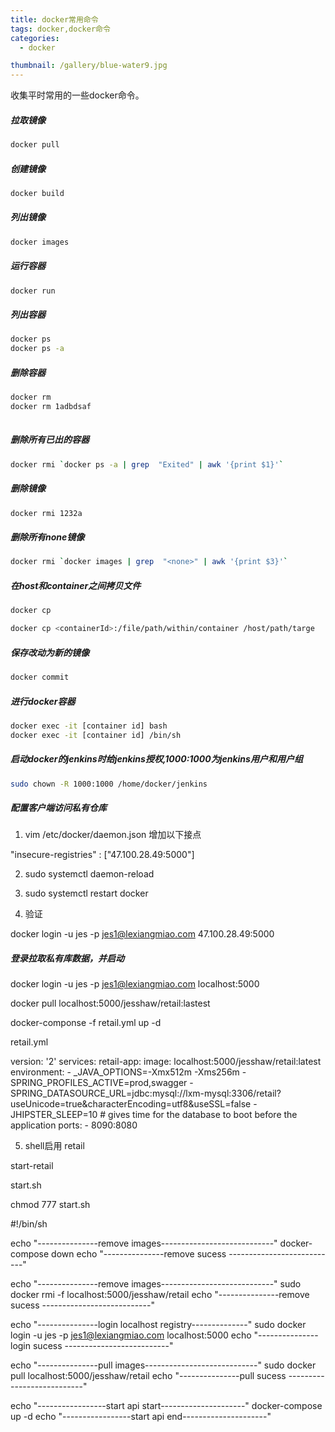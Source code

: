 ```yaml
---
title: docker常用命令
tags: docker,docker命令
categories: 
  - docker

thumbnail: /gallery/blue-water9.jpg
---
```


收集平时常用的一些docker命令。
<!-- more -->

##### 拉取镜像
```bash
docker pull
```

##### 创建镜像
```bash
docker build
```

##### 列出镜像
```bash
docker images
```

##### 运行容器
```bash
docker run
```

##### 列出容器
```bash
docker ps
docker ps -a
```

##### 删除容器
```bash
docker rm
docker rm 1adbdsaf
 
```

##### 删除所有已出的容器
```bash
docker rmi `docker ps -a | grep  "Exited" | awk '{print $1}'`
```

##### 删除镜像
```bash
docker rmi 1232a
```

##### 删除所有none镜像
```bash
docker rmi `docker images | grep  "<none>" | awk '{print $3}'`
```


##### 在host和container之间拷贝文件
```bash
docker cp

docker cp <containerId>:/file/path/within/container /host/path/targe

```

##### 保存改动为新的镜像
```bash
docker commit 
```

##### 进行docker容器

```bash
docker exec -it [container id] bash
docker exec -it [container id] /bin/sh
```

##### 启动docker的jenkins时给jenkins授权,1000:1000为jenkins用户和用户组

```bash
sudo chown -R 1000:1000 /home/docker/jenkins
```

##### 配置客户端访问私有仓库
1. vim /etc/docker/daemon.json 增加以下接点

"insecure-registries" : ["47.100.28.49:5000"]

2. sudo systemctl daemon-reload

3. sudo systemctl restart docker

4. 验证

docker login -u jes -p jes1@lexiangmiao.com 47.100.28.49:5000

##### 登录拉取私有库数据，并启动

docker login -u jes -p jes1@lexiangmiao.com localhost:5000

docker pull localhost:5000/jesshaw/retail:lastest

docker-componse -f retail.yml up -d



retail.yml

version: '2'
services:
    retail-app:
        image: localhost:5000/jesshaw/retail:latest
        environment:
            - _JAVA_OPTIONS=-Xmx512m -Xms256m
            - SPRING_PROFILES_ACTIVE=prod,swagger
            - SPRING_DATASOURCE_URL=jdbc:mysql://lxm-mysql:3306/retail?useUnicode=true&characterEncoding=utf8&useSSL=false
            - JHIPSTER_SLEEP=10 # gives time for the database to boot before the application
        ports:
            - 8090:8080


5. shell启用 retail

start-retail

start.sh

chmod 777  start.sh

#!/bin/sh

echo "---------------remove images----------------------------"
docker-compose down
echo "---------------remove sucess ---------------------------"

echo "---------------remove images----------------------------"
sudo docker rmi -f  localhost:5000/jesshaw/retail
echo "---------------remove sucess ---------------------------"


echo "---------------login localhost registry--------------"
sudo docker login -u jes -p jes1@lexiangmiao.com localhost:5000
echo "---------------login sucess --------------------------"

echo "---------------pull images----------------------------"
sudo docker pull localhost:5000/jesshaw/retail
echo "---------------pull sucess ---------------------------"

echo "-----------------start api start---------------------"
docker-compose up -d
echo "-----------------start api end---------------------"




